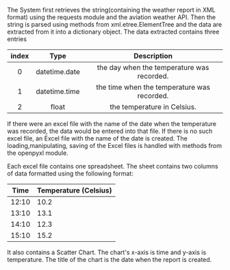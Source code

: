 The System first retrieves the string(containing the weather report in XML format) using the requests module and the aviation weather API.
Then the string is parsed using methods from xml.etree.ElementTree and the data are extracted from it into a dictionary object.
The data extracted contains three entries

| index  | Type          | Description |
| :----: | :-----------: | :---------: |
| 0      | datetime.date | the day when the temperature was recorded. |
| 1      | datetime.time | the time when the temperature was recorded. |
| 2      | float         | the temperature in Celsius. |

If there were an excel file with the name of the date when the temperature was recorded, the data would be entered into that file.
If there is no such excel file, an Excel file with the name of the date is created.
The loading,manipulating, saving of the Excel files is handled with methods from the openpyxl module.

Each excel file contains one spreadsheet.
The sheet contains two columns of data formatted using the following format:

| Time  | Temperature (Celsius)|
| ----- | --------------------|
| 12:10 | 10.2 |
| 13:10 | 13.1 |
| 14:10 | 12.3 |
| 15:10 | 15.2 |


It also contains a Scatter Chart.
The chart's x-axis is time and y-axis is temperature.
The title of the chart is the date when the report is created.
